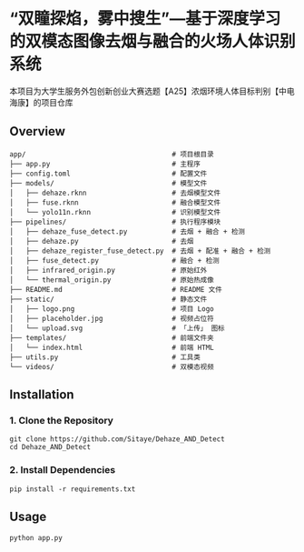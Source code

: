 # “双瞳探焰，雾中搜生”—基于深度学习的双模态图像去烟与融合的火场人体识别系统

本项目为大学生服务外包创新创业大赛选题【A25】浓烟环境人体目标判别【中电海康】的项目仓库

## Overview

```shell
app/                                    # 项目根目录
├── app.py                              # 主程序
├── config.toml                         # 配置文件
├── models/                             # 模型文件 
│   ├── dehaze.rknn                     # 去烟模型文件
│   ├── fuse.rknn                       # 融合模型文件
│   └── yolo11n.rknn                    # 识别模型文件
├── pipelines/                          # 执行程序模块
│   ├── dehaze_fuse_detect.py           # 去烟 + 融合 + 检测
│   ├── dehaze.py                       # 去烟
│   ├── dehaze_register_fuse_detect.py  # 去烟 + 配准 + 融合 + 检测
│   ├── fuse_detect.py                  # 融合 + 检测
│   ├── infrared_origin.py              # 原始红外
│   └── thermal_origin.py               # 原始热成像
├── README.md                           # README 文件
├── static/                             # 静态文件
│   ├── logo.png                        # 项目 Logo
│   ├── placeholder.jpg                 # 视频占位符
│   └── upload.svg                      # 「上传」 图标
├── templates/                          # 前端文件夹
│   └── index.html                      # 前端 HTML
├── utils.py                            # 工具类
└── videos/                             # 双模态视频
```

## Installation

### 1. Clone the Repository

```shell
git clone https://github.com/Sitaye/Dehaze_AND_Detect
cd Dehaze_AND_Detect
```

### 2. Install Dependencies

```shell
pip install -r requirements.txt
```

## Usage

```python
python app.py
```